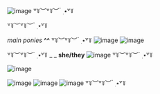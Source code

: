    ![image](https://github.com/user-attachments/assets/d49efdc5-bf53-4e34-ab70-afdff44a623c) ꒷꒦︶꒷꒦︶ ๋ ࣭ ⭑꒷꒦


꒷꒦︶꒷꒦︶ ๋ ࣭ ⭑꒷꒦

*main ponies* **^^** ꒷꒦︶꒷꒦︶ ๋ ࣭ ⭑꒷꒦
 ![image](https://github.com/user-attachments/assets/7766dce0-8e90-48c4-900c-d3b77e5c1fa1)  ![image](https://github.com/user-attachments/assets/fac3d67e-999a-47be-a90c-d9651308d428)

꒷꒦︶꒷꒦︶ ๋ ࣭ ⭑꒷꒦ _ _  __she/they__  ![image](https://github.com/user-attachments/assets/78e365f6-e860-44de-b8f9-3789f3af1e40) ꒷꒦︶꒷꒦︶ ๋ ࣭ ⭑꒷꒦
 
![image](https://github.com/user-attachments/assets/2d3a92c2-0bd3-4f97-9850-f31859f7c26f)


  ![image](https://github.com/user-attachments/assets/c95fa423-879e-421f-a5da-6c57203bc907) ![image](https://github.com/user-attachments/assets/52b10186-ba00-46db-b86b-06249d3151d7) ![image](https://github.com/user-attachments/assets/a0a21774-cc57-49ec-a015-dbe4033c9a6f) ꒷꒦︶꒷꒦︶ ๋ ࣭ ⭑꒷꒦



